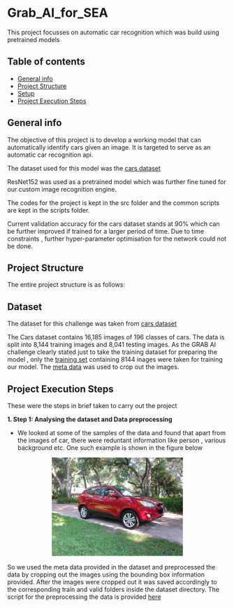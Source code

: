 # Grab_AI_for_SEA
This project focusses on automatic car recognition which was build using pretrained models

## Table of contents
* [General info](#general-info)
* [Project Structure](#technologies)
* [Setup](#setup)
* [Project Execution Steps](#project)

## General info
The objective of this project is to develop a working model that can automatically identify cars given an image. It is targeted to serve as an automatic car recognition api.

The dataset used for this model was the [cars dataset](https://ai.stanford.edu/~jkrause/cars/car_dataset.html)

ResNet152 was used as a pretrained model which was further fine tuned for our custom image recognition engine.

The codes for the project is kept in the src folder and the common scripts are kept in the scripts folder.

Current validation accuracy for the cars dataset stands at 90% which can be further improved if trained for a larger period of time. Due to time constraints , further hyper-parameter optimisation for the network could not be done.

## Project Structure

The entire project structure is as follows:

## Dataset

The dataset for this challenge was taken from [cars dataset](https://ai.stanford.edu/~jkrause/cars/car_dataset.html)

The Cars dataset contains 16,185 images of 196 classes of cars. The data is split into 8,144 training images and 8,041 testing images. As the GRAB AI challenge clearly stated just to take the training dataset for preparing the model , only the [training set](http://imagenet.stanford.edu/internal/car196/cars_train.tgz) containing 8144 inages were taken for training our model.
The [meta data](https://ai.stanford.edu/~jkrause/cars/car_devkit.tgz) was used to crop out the images.


## Project Execution Steps

These were the steps in brief taken to carry out the project

**1. Step 1: Analysing the dataset and Data preprocessing**

* We looked at some of the samples of the data and found that apart from the images of car, there were reduntant information like person , various background etc. One such example is shown in the figure below
<div style="text-align: center"><img src="01050.jpg" width="300"/></div>


So we used the meta data provided in the dataset and preprocessed the data by cropping out the images using the bounding box information provided. After the images were cropped out it was saved accordingly to the corresponding train and valid folders inside the dataset directory. The script for the preprocessing the data is provided [here](https://github.com/spcCodes/Grab_AI_for_SEA/blob/master/car_preprocessing.py)

